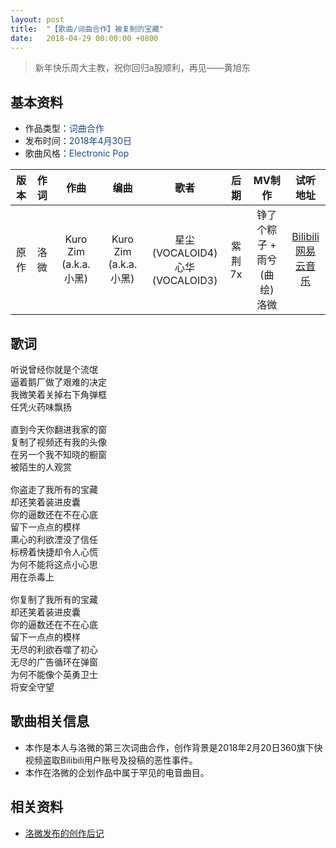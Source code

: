 ```yaml
---
layout: post
title:  "【歌曲/词曲合作】被复制的宝藏"
date:	2018-04-29 00:00:00 +0800
---
```


>  新年快乐周大主教，祝你回归a股顺利，再见——黄旭东

## 基本资料
* 作品类型：<font color="#194987">词曲合作</font>
* 发布时间：<font color="#194987">2018年4月30日</font>
* 歌曲风格：<font color="#194987">Electronic Pop</font>

| 版本 | 作词 | 作曲 | 编曲 | 歌者 | 后期 | MV制作 | 试听地址 |
| :--: | :--: | :--: | :--: | :--: | :--: | :--: | :--: | 
| 原作 | 洛微 | Kuro Zim (a.k.a.小黑) | Kuro Zim (a.k.a.小黑) | 星尘 (VOCALOID4)<br>心华 (VOCALOID3) | 紫荆7x | 铮了个粽子 + 雨兮(曲绘)<br>洛微 | [Bilibili](https://www.bilibili.com/video/av22724448?p=1)<br>[网易云音乐](https://music.163.com/song?id=549768692) |

## 歌词

<pre>
听说曾经你就是个流氓
逼着鹅厂做了艰难的决定
我微笑着关掉右下角弹框
任凭火药味飘扬

直到今天你翻进我家的窗
复制了视频还有我的头像
在另一个我不知晓的橱窗
被陌生的人观赏

你盗走了我所有的宝藏  
却还笑着装进皮囊
你的逼数还在不在心底  
留下一点点的模样
熏心的利欲湮没了信任  
标榜着快捷却令人心慌
为何不能将这点小心思  
用在杀毒上

你复制了我所有的宝藏  
却还笑着装进皮囊
你的逼数还在不在心底  
留下一点点的模样
无尽的利欲吞噬了初心  
无尽的广告循环在弹窗
为何不能像个英勇卫士  
将安全守望
</pre>

## 歌曲相关信息

* 本作是本人与洛微的第三次词曲合作，创作背景是2018年2月20日360旗下快视频盗取Bilibili用户账号及投稿的恶性事件。
* 本作在洛微的企划作品中属于罕见的电音曲目。

## 相关资料

* [洛微发布的创作后记](https://www.bilibili.com/read/cv440367/)